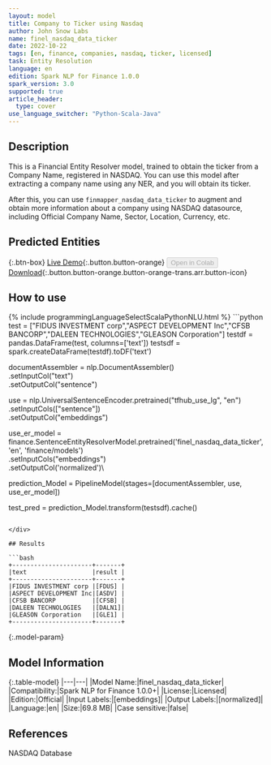 ```yaml
---
layout: model
title: Company to Ticker using Nasdaq
author: John Snow Labs
name: finel_nasdaq_data_ticker
date: 2022-10-22
tags: [en, finance, companies, nasdaq, ticker, licensed]
task: Entity Resolution
language: en
edition: Spark NLP for Finance 1.0.0
spark_version: 3.0
supported: true
article_header:
  type: cover
use_language_switcher: "Python-Scala-Java"
---
```


## Description

This is a Financial Entity Resolver model, trained to obtain the ticker from a Company Name, registered in NASDAQ. You can use this model after extracting a company name using any NER, and you will obtain its ticker.

After this, you can use `finmapper_nasdaq_data_ticker` to augment and obtain more information about a company using NASDAQ datasource, including Official Company Name, Sector, Location, Currency, etc.

## Predicted Entities



{:.btn-box}
[Live Demo](https://demo.johnsnowlabs.com/finance/ER_EDGAR_CRUNCHBASE/){:.button.button-orange}
<button class="button button-orange" disabled>Open in Colab</button>
[Download](https://s3.amazonaws.com/auxdata.johnsnowlabs.com/finance/models/finel_nasdaq_data_ticker_en_1.0.0_3.0_1666473763228.zip){:.button.button-orange.button-orange-trans.arr.button-icon}

## How to use



<div class="tabs-box" markdown="1">
{% include programmingLanguageSelectScalaPythonNLU.html %}
```python
test = ["FIDUS INVESTMENT corp","ASPECT DEVELOPMENT Inc","CFSB BANCORP","DALEEN TECHNOLOGIES","GLEASON Corporation"]
testdf = pandas.DataFrame(test, columns=['text'])
testsdf = spark.createDataFrame(testdf).toDF('text')

documentAssembler = nlp.DocumentAssembler()\
    .setInputCol("text")\
    .setOutputCol("sentence")

use = nlp.UniversalSentenceEncoder.pretrained("tfhub_use_lg", "en")\
    .setInputCols(["sentence"])\
    .setOutputCol("embeddings")

use_er_model = finance.SentenceEntityResolverModel.pretrained('finel_nasdaq_data_ticker', 'en', 'finance/models')\
  .setInputCols("embeddings")\
  .setOutputCol('normalized')\

prediction_Model = PipelineModel(stages=[documentAssembler, use, use_er_model])

test_pred = prediction_Model.transform(testsdf).cache()
```

</div>

## Results

```bash
+----------------------+-------+
|text                  |result |
+----------------------+-------+
|FIDUS INVESTMENT corp |[FDUS] |
|ASPECT DEVELOPMENT Inc|[ASDV] |
|CFSB BANCORP          |[CFSB] |
|DALEEN TECHNOLOGIES   |[DALN1]|
|GLEASON Corporation   |[GLE1] |
+----------------------+-------+
```

{:.model-param}
## Model Information

{:.table-model}
|---|---|
|Model Name:|finel_nasdaq_data_ticker|
|Compatibility:|Spark NLP for Finance 1.0.0+|
|License:|Licensed|
|Edition:|Official|
|Input Labels:|[embeddings]|
|Output Labels:|[normalized]|
|Language:|en|
|Size:|69.8 MB|
|Case sensitive:|false|

## References

NASDAQ Database
